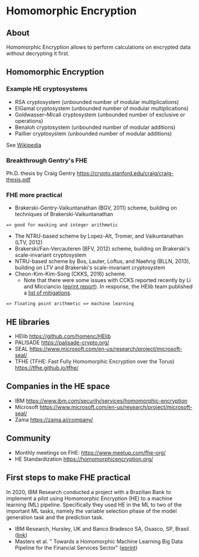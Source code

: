 # Homomorphic Encryption

## About

Homomorphic Encryption allows to perform calculations on encrypted data without decrypting it first.

## Homomorphic Encryption

### Example HE cryptosystems

* RSA cryptosystem (unbounded number of modular multiplications)
* ElGamal cryptosystem (unbounded number of modular multiplications)
* Goldwasser–Micali cryptosystem (unbounded number of exclusive or operations)
* Benaloh cryptosystem (unbounded number of modular additions)
* Paillier cryptosystem (unbounded number of modular additions)

See [Wikipedia][Wiki]

### Breakthrough Gentry's FHE
Ph.D. thesis by Craig Gentry
https://crypto.stanford.edu/craig/craig-thesis.pdf

### FHE more practical

* Brakerski-Gentry-Vaikuntanathan (BGV, 2011) scheme, building on techniques of Brakerski-Vaikuntanathan
```
=> good for masking and integer arithmetic
```
* The NTRU-based scheme by Lopez-Alt, Tromer, and Vaikuntanathan (LTV, 2012)
* Brakerski/Fan-Vercauteren (BFV, 2012) scheme, building on Brakerski's scale-invariant cryptosystem
* NTRU-based scheme by Bos, Lauter, Loftus, and Naehrig (BLLN, 2013), building on LTV and Brakerski's scale-invariant cryptosystem
* Cheon-Kim-Kim-Song (CKKS, 2016) scheme.
  * Note that there were some issues with CCKS reported recently by Li and Micciancio ([eprint report][EP201533]). In response, the HElib team published a [list of mitigations][CCKS-mitigations].
```
=> floating point arithmetic => machine learning
```

## HE libraries

* HElib https://github.com/homenc/HElib
* PALISADE https://palisade-crypto.org/
* SEAL https://www.microsoft.com/en-us/research/project/microsoft-seal/
* TFHE (TFHE: Fast Fully Homomorphic Encryption over the Torus) https://tfhe.github.io/tfhe/

## Companies in the HE space
* IBM https://www.ibm.com/security/services/homomorphic-encryption
* Microsoft https://www.microsoft.com/en-us/research/project/microsoft-seal/
* Zama https://zama.ai/company/

## Community 
* Monthly meetings on FHE: https://www.meetup.com/fhe-org/
* HE Standardization https://homomorphicencryption.org/

## First steps to make FHE practical
In 2020, IBM Research conducted a project with a Brazilian Bank to implement a pilot using Homomorphic Encryption (HE) to a machine learning (ML) pipeline. Specifically they used HE in the ML to two of the important ML tasks, namely the variable selection phase of the model generation task and the prediction task.

* IBM Research, Hursley, UK and Banco Bradesco SA, Osasco, SP, Brasil ([link][DR])
* Masters et al. " Towards a Homomorphic Machine Learning Big Data Pipeline for the Financial Services Sector" ([eprint][EP191113])



[Wiki]: https://en.wikipedia.org/wiki/Homomorphic_encryption
[Bra]: https://www.ibm.com/blogs/research/2020/01/top-brazilian-bank-pilots-privacy-encryption-quantum-computers-cant-break/
[EP191113]: https://eprint.iacr.org/2019/1113.pdf
[DR]: https://www.darkreading.com/threat-intelligence/major-brazilian-bank-tests-homomorphic-encryption-on-financial-data/d/d-id/1336779
[EP201533]: https://eprint.iacr.org/2020/1533
[CCKS-mitigations]: https://github.com/homenc/HElib/blob/master/CKKS-security.md
